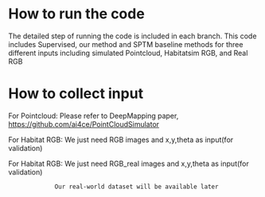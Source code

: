 # How to run the code
The detailed step of running the code is included in each branch. This code includes Supervised, our method and SPTM baseline methods for three different inputs including simulated Pointcloud, Habitatsim RGB, and Real RGB

# How to collect input
For Pointcloud: Please refer to DeepMapping paper, https://github.com/ai4ce/PointCloudSimulator

For Habitat RGB: We just need RGB images and x,y,theta as input(for validation)

For Habitat RGB: We just need RGB_real images and x,y,theta as input(for validation)

                 Our real-world dataset will be available later
